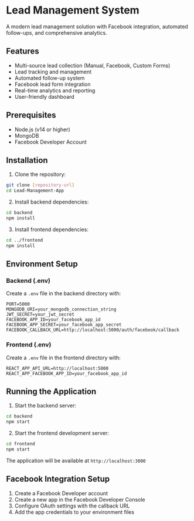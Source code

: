# Lead Management System

A modern lead management solution with Facebook integration, automated follow-ups, and comprehensive analytics.

## Features

- Multi-source lead collection (Manual, Facebook, Custom Forms)
- Lead tracking and management
- Automated follow-up system
- Facebook lead form integration
- Real-time analytics and reporting
- User-friendly dashboard

## Prerequisites

- Node.js (v14 or higher)
- MongoDB
- Facebook Developer Account

## Installation

1. Clone the repository:
```bash
git clone [repository-url]
cd Lead-Management-App
```

2. Install backend dependencies:
```bash
cd backend
npm install
```

3. Install frontend dependencies:
```bash
cd ../frontend
npm install
```

## Environment Setup

### Backend (.env)
Create a `.env` file in the backend directory with:
```
PORT=5000
MONGODB_URI=your_mongodb_connection_string
JWT_SECRET=your_jwt_secret
FACEBOOK_APP_ID=your_facebook_app_id
FACEBOOK_APP_SECRET=your_facebook_app_secret
FACEBOOK_CALLBACK_URL=http://localhost:5000/auth/facebook/callback
```

### Frontend (.env)
Create a `.env` file in the frontend directory with:
```
REACT_APP_API_URL=http://localhost:5000
REACT_APP_FACEBOOK_APP_ID=your_facebook_app_id
```

## Running the Application

1. Start the backend server:
```bash
cd backend
npm start
```

2. Start the frontend development server:
```bash
cd frontend
npm start
```

The application will be available at `http://localhost:3000`

## Facebook Integration Setup

1. Create a Facebook Developer account
2. Create a new app in the Facebook Developer Console
3. Configure OAuth settings with the callback URL
4. Add the app credentials to your environment files
 
